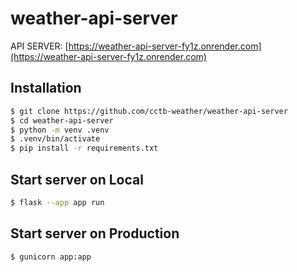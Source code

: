 # weather-api-server

API SERVER: [https://weather-api-server-fy1z.onrender.com](https://weather-api-server-fy1z.onrender.com)

## Installation
```sh
$ git clone https://github.com/cctb-weather/weather-api-server
$ cd weather-api-server
$ python -m venv .venv
$ .venv/bin/activate
$ pip install -r requirements.txt
```

## Start server on Local
```sh
$ flask --app app run
```

## Start server on Production
```sh
$ gunicorn app:app
```


